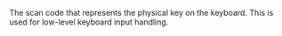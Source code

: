 The scan code that represents the physical key on the keyboard. This is used for low-level keyboard input handling.